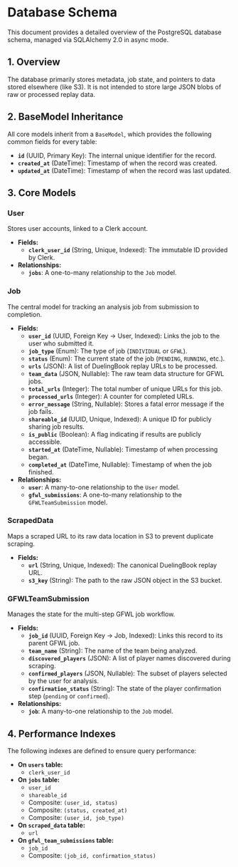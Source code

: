 # Database Schema

This document provides a detailed overview of the PostgreSQL database schema, managed via SQLAlchemy 2.0 in async mode.

## 1. Overview

The database primarily stores metadata, job state, and pointers to data stored elsewhere (like S3). It is not intended to store large JSON blobs of raw or processed replay data.

## 2. BaseModel Inheritance

All core models inherit from a `BaseModel`, which provides the following common fields for every table:

- **`id`** (UUID, Primary Key): The internal unique identifier for the record.
- **`created_at`** (DateTime): Timestamp of when the record was created.
- **`updated_at`** (DateTime): Timestamp of when the record was last updated.

## 3. Core Models

### User

Stores user accounts, linked to a Clerk account.

- **Fields:**
  - **`clerk_user_id`** (String, Unique, Indexed): The immutable ID provided by Clerk.
- **Relationships:**
  - **`jobs`**: A one-to-many relationship to the `Job` model.

### Job

The central model for tracking an analysis job from submission to completion.

- **Fields:**
  - **`user_id`** (UUID, Foreign Key -> User, Indexed): Links the job to the user who submitted it.
  - **`job_type`** (Enum): The type of job (`INDIVIDUAL` or `GFWL`).
  - **`status`** (Enum): The current state of the job (`PENDING`, `RUNNING`, etc.).
  - **`urls`** (JSON): A list of DuelingBook replay URLs to be processed.
  - **`team_data`** (JSON, Nullable): The raw team data structure for GFWL jobs.
  - **`total_urls`** (Integer): The total number of unique URLs for this job.
  - **`processed_urls`** (Integer): A counter for completed URLs.
  - **`error_message`** (String, Nullable): Stores a fatal error message if the job fails.
  - **`shareable_id`** (UUID, Unique, Indexed): A unique ID for publicly sharing job results.
  - **`is_public`** (Boolean): A flag indicating if results are publicly accessible.
  - **`started_at`** (DateTime, Nullable): Timestamp of when processing began.
  - **`completed_at`** (DateTime, Nullable): Timestamp of when the job finished.
- **Relationships:**
  - **`user`**: A many-to-one relationship to the `User` model.
  - **`gfwl_submissions`**: A one-to-many relationship to the `GFWLTeamSubmission` model.

### ScrapedData

Maps a scraped URL to its raw data location in S3 to prevent duplicate scraping.

- **Fields:**
  - **`url`** (String, Unique, Indexed): The canonical DuelingBook replay URL.
  - **`s3_key`** (String): The path to the raw JSON object in the S3 bucket.

### GFWLTeamSubmission

Manages the state for the multi-step GFWL job workflow.

- **Fields:**
  - **`job_id`** (UUID, Foreign Key -> Job, Indexed): Links this record to its parent GFWL job.
  - **`team_name`** (String): The name of the team being analyzed.
  - **`discovered_players`** (JSON): A list of player names discovered during scraping.
  - **`confirmed_players`** (JSON, Nullable): The subset of players selected by the user for analysis.
  - **`confirmation_status`** (String): The state of the player confirmation step (`pending` or `confirmed`).
- **Relationships:**
  - **`job`**: A many-to-one relationship to the `Job` model.

## 4. Performance Indexes

The following indexes are defined to ensure query performance:

- **On `users` table:**
  - `clerk_user_id`
- **On `jobs` table:**
  - `user_id`
  - `shareable_id`
  - Composite: `(user_id, status)`
  - Composite: `(status, created_at)`
  - Composite: `(user_id, job_type)`
- **On `scraped_data` table:**
  - `url`
- **On `gfwl_team_submissions` table:**
  - `job_id`
  - Composite: `(job_id, confirmation_status)`
